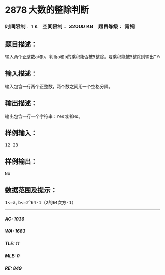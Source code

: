 # 2878 大数的整除判断   
### 时间限制： 1 s&nbsp;&nbsp;&nbsp;&nbsp;空间限制： 32000 KB&nbsp;&nbsp;&nbsp;&nbsp;题目等级： 青铜  
## 题目描述：  

<pre>
输入两个正整数a和b，判断a和b的乘积能否被5整除。若乘积能被5整除则输出“Yes”，否则输出“No”。
</pre>
  
  
## 输入描述：  

<pre>
输入包含一行两个正整数，两个数之间用一个空格分隔。
</pre>
  
  
## 输出描述：  

<pre>
输出包含一行一个字符串：Yes或者No。
</pre>
  
  
## 样例输入：  

<pre>
12 23
</pre>
  
  
## 样例输出：  

<pre>
No
</pre>
  
  
## 数据范围及提示：  

<pre>
1<=a,b<=2^64-1（2的64次方-1）
</pre>
  
  
***  

##### AC: 1036  
##### WA: 1683  
##### TLE: 11  
##### MLE: 0  
##### RE: 849  
